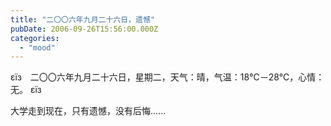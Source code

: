 ```yaml
---
title: "二〇〇六年九月二十六日，遗憾"
pubDate: 2006-09-26T15:56:00.000Z
categories: 
  - "mood"
---
```


εїз　二〇〇六年九月二十六日，星期二，天气：晴，气温：18℃－28℃，心情：无。 εїз

  

大学走到现在，只有遗憾，没有后悔......
